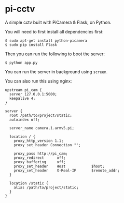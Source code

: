 # pi-cctv

A simple cctv built with PiCamera & Flask, on Python.

You will need to first install all dependencies first:

    $ sudo apt-get install python-picamera
    $ sudo pip install Flask

Then you can run the following to boot the server:

    $ python app.py

You can run the server in background using `screen`.

You can also run this using nginx:

    upstream pi_cam {
      server 127.0.0.1:5000;
      keepalive 4;
    }

    server {
      root /path/to/project/static;
      autoindex off;
      
      server_name camera.1.armv5.pi;

      location / {
        proxy_http_version 1.1;
        proxy_set_header Connection "";

        proxy_pass http://pi_cam;
        proxy_redirect      off;
        proxy_buffering     off;
        proxy_set_header    Host            $host;
        proxy_set_header    X-Real-IP       $remote_addr;
      }

      location /static {
        alias /path/to/project/static;
      }
    }


